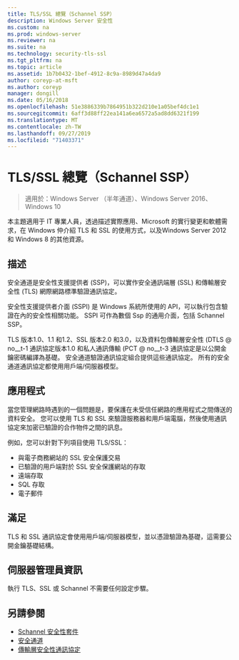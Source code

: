 ```yaml
---
title: TLS/SSL 總覽（Schannel SSP）
description: Windows Server 安全性
ms.custom: na
ms.prod: windows-server
ms.reviewer: na
ms.suite: na
ms.technology: security-tls-ssl
ms.tgt_pltfrm: na
ms.topic: article
ms.assetid: 1b7b0432-1bef-4912-8c9a-8989d47a4da9
author: coreyp-at-msft
ms.author: coreyp
manager: dongill
ms.date: 05/16/2018
ms.openlocfilehash: 51e3886339b7864951b322d210e1a05bef4dc1e1
ms.sourcegitcommit: 6aff3d88ff22ea141a6ea6572a5ad8dd6321f199
ms.translationtype: MT
ms.contentlocale: zh-TW
ms.lasthandoff: 09/27/2019
ms.locfileid: "71403371"
---
```

# <a name="tlsssl-overview-schannel-ssp"></a>TLS/SSL 總覽（Schannel SSP）

>適用於：Windows Server （半年通道）、Windows Server 2016、Windows 10

本主題適用于 IT 專業人員，透過描述實際應用、Microsoft 的實行變更和軟體需求，在 Windows 仲介紹 TLS 和 SSL 的使用方式，以及Windows Server 2012 和 Windows 8 的其他資源。

## <a name="BKMK_OVER"></a>描述
安全通道是安全性支援提供者 (SSP)，可以實作安全通訊端層 (SSL) 和傳輸層安全性 (TLS) 網際網路標準驗證通訊協定。

安全性支援提供者介面 (SSPI) 是 Windows 系統所使用的 API，可以執行包含驗證在內的安全性相關功能。 SSPI 可作為數個 Ssp 的通用介面，包括 Schannel SSP。

TLS 版本1.0、1.1 和1.2、SSL 版本2.0 和3.0，以及資料包傳輸層安全性 \(DTLS @ no__t-1 通訊協定版本1.0 和私人通訊傳輸 \(PCT @ no__t-3 通訊協定是以公開金鑰密碼編譯為基礎。 安全通道驗證通訊協定組合提供這些通訊協定。 所有的安全通道通訊協定都使用用戶端/伺服器模型。

## <a name="BKMK_APP"></a>應用程式
當您管理網路時遇到的一個問題是，要保護在未受信任網路的應用程式之間傳送的資料安全。 您可以使用 TLS 和 SSL 來驗證服務器和用戶端電腦，然後使用通訊協定來加密已驗證的合作物件之間的訊息。

例如，您可以針對下列項目使用 TLS/SSL：

-   與電子商務網站的 SSL 安全保護交易
-   已驗證的用戶端對於 SSL 安全保護網站的存取
-   遠端存取
-   SQL 存取
-   電子郵件

## <a name="BKMK_SOFT"></a>滿足
TLS 和 SSL 通訊協定會使用用戶端/伺服器模型，並以憑證驗證為基礎，這需要公開金鑰基礎結構。

## <a name="BKMK_INSTALL"></a>伺服器管理員資訊
執行 TLS、SSL 或 Schannel 不需要任何設定步驟。

## <a name="see-also"></a>另請參閱 ##

-   [Schannel 安全性套件](https://docs.microsoft.com/windows/desktop/com/schannel)
-   [安全通道](https://docs.microsoft.com/windows/desktop/SecAuthN/secure-channel)
-   [傳輸層安全性通訊協定](https://docs.microsoft.com/windows/desktop/SecAuthN/transport-layer-security-protocol)
